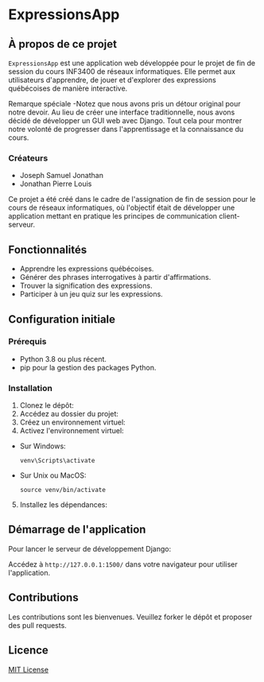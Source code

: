 # ExpressionsApp

## À propos de ce projet

`ExpressionsApp` est une application web développée pour le projet de fin de session du cours INF3400 de réseaux informatiques. Elle permet aux utilisateurs d'apprendre, de jouer et d'explorer des expressions québécoises de manière interactive.


Remarque spéciale
-Notez que nous avons pris un détour original pour notre devoir. Au lieu de créer une interface traditionnelle, nous avons décidé de développer un GUI web avec Django. Tout cela pour montrer notre volonté de progresser dans l'apprentissage et la connaissance du cours.

### Créateurs

- Joseph Samuel Jonathan
- Jonathan Pierre Louis

Ce projet a été créé dans le cadre de l'assignation de fin de session pour le cours de réseaux informatiques, où l'objectif était de développer une application mettant en pratique les principes de communication client-serveur.



## Fonctionnalités
- Apprendre les expressions québécoises.
- Générer des phrases interrogatives à partir d'affirmations.
- Trouver la signification des expressions.
- Participer à un jeu quiz sur les expressions.

## Configuration initiale

### Prérequis
- Python 3.8 ou plus récent.
- pip pour la gestion des packages Python.

### Installation
1. Clonez le dépôt:
2. Accédez au dossier du projet:
3. Créez un environnement virtuel:
4. Activez l'environnement virtuel:
- Sur Windows:
  ```
  venv\Scripts\activate
  ```
- Sur Unix ou MacOS:
  ```
  source venv/bin/activate
  ```
5. Installez les dépendances:

## Démarrage de l'application
Pour lancer le serveur de développement Django:


Accédez à `http://127.0.0.1:1500/` dans votre navigateur pour utiliser l'application.

## Contributions
Les contributions sont les bienvenues. Veuillez forker le dépôt et proposer des pull requests.

## Licence
[MIT License](LICENSE.md)

